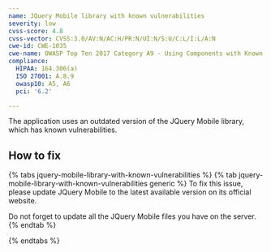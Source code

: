 ```yaml
---
name: JQuery Mobile library with known vulnerabilities
severity: low
cvss-score: 4.8
cvss-vector: CVSS:3.0/AV:N/AC:H/PR:N/UI:N/S:U/C:L/I:L/A:N
cwe-id: CWE-1035
cwe-name: OWASP Top Ten 2017 Category A9 - Using Components with Known Vulnerabilities
compliance:
  HIPAA: 164.306(a)
  ISO 27001: A.8.9
  owasp10: A5, A6
  pci: '6.2'

---            
```


The application uses an outdated version of the JQuery Mobile library, which has known vulnerabilities.

## How to fix

{% tabs jquery-mobile-library-with-known-vulnerabilities %}
{% tab jquery-mobile-library-with-known-vulnerabilities generic %}
To fix this issue, please update JQuery Mobile to the latest available version on its official website.

Do not forget to update all the JQuery Mobile files you have on the server.
{% endtab %}

{% endtabs %}
